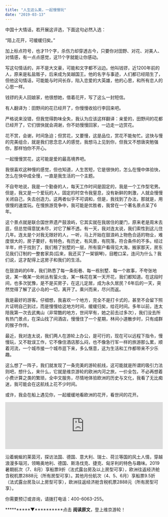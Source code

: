 ```yaml
---
title: "人生这么美，一起慢慢玩"
date: "2019-03-13"
---
```


  

中国十大情话，若开展这评选，下面这句必然入选：

“陌上花开，可缓缓归矣。”

加上标点符号，也才11个字，杀伤力却穿透古今，只要你对田野、对花、对美人、对情感，有一点点感觉，这11个字就能让你感动。

写这句情话的，并不是大文豪，可能和文字都不沾边。他叫钱镠，近1200年前的人，原来是私盐贩子，后来成为吴越国王。他的名字与事迹，人们都已经陌生了，但他这句情话，可能能与时间长存，陷入恋爱的大英雄，他的心思，和所有恋人的心思一样。

钱镠的夫人回娘家，他很想她，借着花开，写了这么一封短信。

有人翻译为：田野间的花已经开了，你慢慢收拾行李回来吧。

严格说来没错，但我觉得韵味全失，我认为应该这样翻译：亲爱的，田野间的花都已经开了，它们很快就会凋谢，你不妨慢慢回家，一边走一边赏花。

花不赏，会谢，时间急迫；但赏花，又要慢，这是品位，赏花不能匆忙。这快与慢的完美组合，就是我们思念恋人的感觉，我想马上见到你，但我又不想唐突勉强你，那样怕你不开心。

一起慢慢赏花，这可能是爱的最高境界吧。

我很喜欢这种慢的感觉，但也知道，人生苦短，它是很快的，怎么在慢中体验快，怎么在快中成全慢，一直是我生活的一个主题。

不自夸地说，我是一个勤奋的人，每天工作时间是固定的，我是一个工作型宅男。但是，我又是一个爱玩的人，固定的时空令我窒息，没有新鲜的刺激，人就会慢慢关闭自己，失去创造力。这两者似乎不可调和，但是，我找到了办法，那就是，用很慢的速度玩。在慢旅游竞争中，我可能是优胜者，我曾在一个著名景点呆了6年。

这个景点就是联合国世界遗产鼓浪屿，它其实就在我居住的厦门，原来老是周末去逛，但总觉得意犹未尽，对它了解不透。有一天，我对连太说，我们索性到这儿住几年。连太是个对我无限好的人，一听，马上开始在鼓浪屿上物色合适的物业，难度很大的，房子要好，有特色，有历史，有风景，有院落，符合条件的不多。经过半年，终于找到了，我们租了别墅的一层，所有窗户看得见大海，搬家那天，房东见我们订制的一整套家具(后来，我还买了一架钢琴)，目瞪口呆，连问为什么？我们说，这才配得上这房子和我们的生活。

在鼓浪屿的6年，我们熟悉了每一条街巷、每一栋别墅、每一个故事，不夸张地说，某一晚某一处树丛有萤火虫，某一株花在某一天开花，我们都知道。在这段时间，也多次犹豫，是不是买房子，在这儿定居，成为永久居民？6年后的一天，突然觉得了解了这小岛的一切，离开了。乘兴而来，尽兴而返。

我是最好的游客。仔细想，我喜欢一个地方，完全不是打卡式的，甚至不会留下照片证明自己到过，而是慢慢给这地方时间，缓缓归矣，给花时间。多年以前，连太陪我第一次去武夷山（非常酷的地方，世间罕有，她之前去过多次），我们没去所有热门景点，在深山找了间酒店，慢慢住了一个星期，林间小道散步时，只有成群的猴子作伴。

最近，我对连太说，我们两人在游轮上办公，是可行的，现在可以远程下指令，慢慢玩，又不耽误工作，它不像住酒店那么闷，也不像急行军一样的旅游那么累，顺着河流，一个城市接一个城市逛下来，多么惬意，这为生活和工作都带来不少乐趣。

这么想了一阵子，我们就发现了一条完美的游轮航线，这可能就是所谓的吸引力法则吧，想什么，来什么，它就是维京游轮的欧洲内河之旅，一价全包，不必再想着小费计算之类的繁琐，全中文服务，尽情地体验欧洲的历史与文化，我看了无比痴迷，我可能会在这航线上花不少时间。

或许，我会在船上遇见你，一起缓缓地看欧洲的花开，看世间的花开。

  

<iframe allowfullscreen="true" class="bp-iframe" frameborder="0" src="https://v.qq.com/iframe/preview.html?auto=0&amp;vid=t0831szl2qa" width="100%"></iframe>

  

沿着蜿蜒的莱茵河，探访法国、德国、意大利、瑞士、荷兰等国的风土人情，穿越浪漫多瑙河，领略奥地利、德国、斯洛伐克、捷克、匈牙利的特色与趣味。2019暑期航次（7、8月）享船票9折（法式露台房及以上房型可享），欧洲往返经济舱含税机票2888元（所有房型可享）。其他月份航次（4、5、6月）享船票9.5折（法式露台房及以上房型可享），欧洲往返经济舱含税机票2888元（所有房型可享）。

  

你需要预订或咨询，请拨打电话：400-6063-255。

  

**********▼**********点击 **阅读原文**，登上维京游轮！
